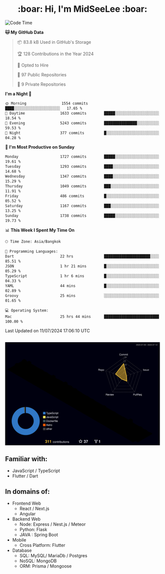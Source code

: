 <h1 align="center"> :boar: Hi, I'm MidSeeLee :boar:</h1>
 
<!--START_SECTION:waka-->
![Code Time](http://img.shields.io/badge/Code%20Time-1%2C797%20hrs%201%20min-blue)

**🐱 My GitHub Data** 

> 📦 83.8 kB Used in GitHub's Storage 
 > 
> 🏆 128 Contributions in the Year 2024
 > 
> 💼 Opted to Hire
 > 
> 📜 97 Public Repositories 
 > 
> 🔑 9 Private Repositories 
 > 
**I'm a Night 🦉** 

```text
🌞 Morning                1554 commits        ████░░░░░░░░░░░░░░░░░░░░░   17.65 % 
🌆 Daytime                1633 commits        █████░░░░░░░░░░░░░░░░░░░░   18.54 % 
🌃 Evening                5243 commits        ███████████████░░░░░░░░░░   59.53 % 
🌙 Night                  377 commits         █░░░░░░░░░░░░░░░░░░░░░░░░   04.28 % 
```
📅 **I'm Most Productive on Sunday** 

```text
Monday                   1727 commits        █████░░░░░░░░░░░░░░░░░░░░   19.61 % 
Tuesday                  1293 commits        ████░░░░░░░░░░░░░░░░░░░░░   14.68 % 
Wednesday                1347 commits        ████░░░░░░░░░░░░░░░░░░░░░   15.29 % 
Thursday                 1049 commits        ███░░░░░░░░░░░░░░░░░░░░░░   11.91 % 
Friday                   486 commits         █░░░░░░░░░░░░░░░░░░░░░░░░   05.52 % 
Saturday                 1167 commits        ███░░░░░░░░░░░░░░░░░░░░░░   13.25 % 
Sunday                   1738 commits        █████░░░░░░░░░░░░░░░░░░░░   19.73 % 
```


📊 **This Week I Spent My Time On** 

```text
🕑︎ Time Zone: Asia/Bangkok

💬 Programming Languages: 
Dart                     22 hrs              █████████████████████░░░░   85.51 % 
JSON                     1 hr 21 mins        █░░░░░░░░░░░░░░░░░░░░░░░░   05.29 % 
TypeScript               1 hr 6 mins         █░░░░░░░░░░░░░░░░░░░░░░░░   04.33 % 
YAML                     44 mins             █░░░░░░░░░░░░░░░░░░░░░░░░   02.89 % 
Groovy                   25 mins             ░░░░░░░░░░░░░░░░░░░░░░░░░   01.65 % 

💻 Operating System: 
Mac                      25 hrs 44 mins      █████████████████████████   100.00 % 
```


 Last Updated on 11/07/2024 17:06:10 UTC
<!--END_SECTION:waka-->

##

![](./profile-3d-contrib/profile-night-rainbow.svg)

## Familiar with:
- JavaScript / TypeScript
- Flutter / Dart

## In domains of:
- Frontend Web
  - React / Next.js
  - Angular
- Backend Web
  - Node: Express / Nest.js / Meteor
  - Python: Flask
  - JAVA : Spring Boot
- Mobile
  - Cross Platform: Flutter
- Database
  - SQL: MySQL/ MariaDb / Postgres
  - NoSQL: MongoDB
  - ORM: Prisma / Mongoose
